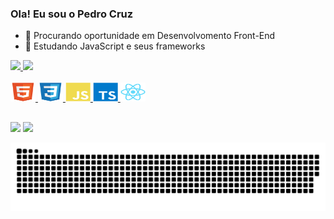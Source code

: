 ### Ola! Eu sou o Pedro Cruz

- 🔭 Procurando oportunidade em Desenvolvomento Front-End
- 🌱 Estudando JavaScript e seus frameworks
<div>
  <a href="https://github.com/Hyakutak">
  <img height="180em" src="https://github-readme-stats.vercel.app/api?username=Hyakutak&show_icons=true&theme=dark&include_all_commits=true&count_private=true"/>
  <img height="180em" src="https://github-readme-stats.vercel.app/api/top-langs/?username=Hyakutak&layout=compact&langs_count=7&theme=dark"/>
</div>
<div style="display: inline_block"><br>
  <img aling="center" alt="ICON-HTML" width="40" height="30" src="https://raw.githubusercontent.com/devicons/devicon/master/icons/html5/html5-original.svg"/>
  <img aling="center" alt="ICON-CSS" width="40" height="30" src="https://raw.githubusercontent.com/devicons/devicon/master/icons/css3/css3-original.svg"/>
  <img aling="center" alt="ICON-JavaScript" width="40" height="30" src="https://raw.githubusercontent.com/devicons/devicon/master/icons/javascript/javascript-plain.svg"/>
  <img aling="center" alt="ICON-React" width="40" height="30" src="https://raw.githubusercontent.com/devicons/devicon/master/icons/typescript/typescript-plain.svg"/>
  <img aling="center" alt="ICON-React" width="40" height="30" src="https://raw.githubusercontent.com/devicons/devicon/master/icons/react/react-original.svg"/>
</div>
  
##
  
<div>
  <a href="mailto:santahelia.pedro@gmail.com" target="_blank"><img src="https://img.shields.io/badge/-Gmail-%23333?style=for-the-badge&logo=gmail&logoColor=white" target="_blank"/></a>
  <a href="https://www.linkedin.com/in/pedro-cruz-a51b41191/" target="_blank"><img src="https://img.shields.io/badge/-LinkedIn-%230077B5?style=for-the-badge&logo=linkedin&logoColor=white" target="_blank"/></a>  
</div>
  
  
<div>
  
  ![Snake animation](https://github.com/Hyakutak/Hyakutak/blob/output/github-contribution-grid-snake.svg)

</div>
